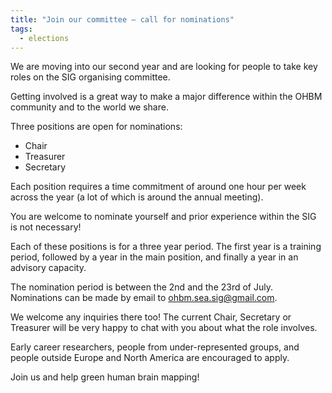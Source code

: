 ```yaml
---
title: "Join our committee – call for nominations"
tags:
  - elections
---
```


We are moving into our second year and are looking for people to take key roles on the SIG organising committee. 

Getting involved is a great way to make a major difference within the OHBM community and to the world we share. 

Three positions are open for nominations:
- Chair
- Treasurer
- Secretary

Each position requires a time commitment of around one hour per week across the year (a lot of which is around the annual meeting).

You are welcome to nominate yourself and prior experience within the SIG is not necessary!

Each of these positions is for a three year period. The first year is a training period, followed by a year in the main position, and finally a year in an advisory capacity. 

The nomination period is between the 2nd and the 23rd of July. Nominations can be made by email to ohbm.sea.sig@gmail.com. 

We welcome any inquiries there too! The current Chair, Secretary or Treasurer will be very happy to chat with you about what the role involves.

Early career researchers, people from under-represented groups, and people outside Europe and North America are encouraged to apply.

Join us and help green human brain mapping!
